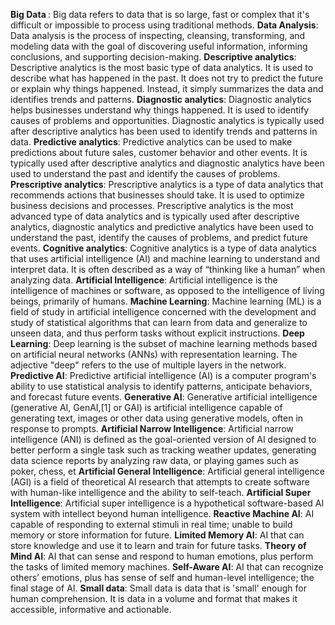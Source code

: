 <b> Big Data </b>: Big data refers to data that is so large, fast or complex that it's difficult or impossible to process using traditional methods.
<b>Data Analysis</b>: Data analysis is the process of inspecting, cleansing, transforming, and modeling data with the goal of discovering useful information, informing conclusions, and supporting decision-making.
<b>Descriptive analytics</b>: Descriptive analytics is the most basic type of data analytics. It is used to describe what has happened in the past. It does not try to predict the future or explain why things happened. Instead, it simply summarizes the data and identifies trends and patterns.
<b>Diagnostic analytics</b>: Diagnostic analytics helps businesses understand why things happened. It is used to identify causes of problems and opportunities. Diagnostic analytics is typically used after descriptive analytics has been used to identify trends and patterns in data.
<b>Predictive analytics</b>: Predictive analytics can be used to make predictions about future sales, customer behavior and other events. It is typically used after descriptive analytics and diagnostic analytics have been used to understand the past and identify the causes of problems.
<b>Prescriptive analytics</b>: Prescriptive analytics is a type of data analytics that recommends actions that businesses should take. It is used to optimize business decisions and processes. Prescriptive analytics is the most advanced type of data analytics and is typically used after descriptive analytics, diagnostic analytics and predictive analytics have been used to understand the past, identify the causes of problems, and predict future events.
<b>Cognitive analytics</b>: Cognitive analytics is a type of data analytics that uses artificial intelligence (AI) and machine learning to understand and interpret data. It is often described as a way of “thinking like a human” when analyzing data.
<b>Artificial Intelligence</b>: Artificial intelligence is the intelligence of machines or software, as opposed to the intelligence of living beings, primarily of humans. 
<b>Machine Learning</b>: Machine learning (ML) is a field of study in artificial intelligence concerned with the development and study of statistical algorithms that can learn from data and generalize to unseen data, and thus perform tasks without explicit instructions.
<b>Deep Learning</b>: Deep learning is the subset of machine learning methods based on artificial neural networks (ANNs) with representation learning. The adjective "deep" refers to the use of multiple layers in the network.
<b>Predictive AI</b>: Predictive artificial intelligence (AI) is a computer program's ability to use statistical analysis to identify patterns, anticipate behaviors, and forecast future events. 
<b>Generative AI</b>: Generative artificial intelligence (generative AI, GenAI,[1] or GAI) is artificial intelligence capable of generating text, images or other data using generative models, often in response to prompts.
<b>Artificial Narrow Intelligence</b>: Artificial narrow intelligence (ANI) is defined as the goal-oriented version of AI designed to better perform a single task such as tracking weather updates, generating data science reports by analyzing raw data, or playing games such as poker, chess, et
<b>Artificial General Intelligence</b>: Artificial general intelligence (AGI) is a field of theoretical AI research that attempts to create software with human-like intelligence and the ability to self-teach.
<b>Artificial Super Intelligence</b>: Artificial super intelligence is a hypothetical software-based AI system with intellect beyond human intelligence.
<b>Reactive Machine AI</b>: AI capable of responding to external stimuli in real time; unable to build memory or store information for future.
<b>Limited Memory AI</b>: AI that can store knowledge and use it to learn and train for future tasks.
<b>Theory of Mind AI</b>: AI that can sense and respond to human emotions, plus perform the tasks of limited memory machines.
<b>Self-Aware AI</b>: AI that can recognize others’ emotions, plus has sense of self and human-level intelligence; the final stage of AI.
<b>Small data</b>: Small data is data that is 'small' enough for human comprehension. It is data in a volume and format that makes it accessible, informative and actionable.